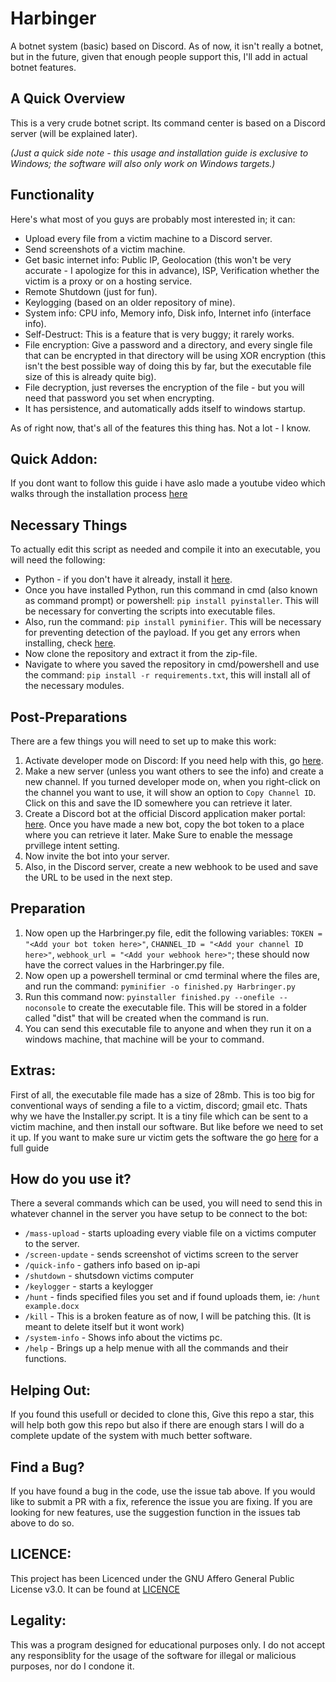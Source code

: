 # Harbinger

A botnet system (basic) based on Discord. As of now, it isn't really a botnet, but in the future, given that enough people support this, I'll add in actual botnet features.

## A Quick Overview

This is a very crude botnet script. Its command center is based on a Discord server (will be explained later).

*(Just a quick side note - this usage and installation guide is exclusive to Windows; the software will also only work on Windows targets.)*

## Functionality

Here's what most of you guys are probably most interested in; it can:

- Upload every file from a victim machine to a Discord server.
- Send screenshots of a victim machine.
- Get basic internet info: Public IP, Geolocation (this won't be very accurate - I apologize for this in advance), ISP, Verification whether the victim is a proxy or on a hosting service.
- Remote Shutdown (just for fun).
- Keylogging (based on an older repository of mine).
- System info: CPU info, Memory info, Disk info, Internet info (interface info).
- Self-Destruct: This is a feature that is very buggy; it rarely works.
- File encryption: Give a password and a directory, and every single file that can be encrypted in that directory will be using XOR encryption (this isn't the best possible way of doing this by far, but the executable file size of this is already quite big).
- File decryption, just reverses the encryption of the file - but you will need that password you set when encrypting.
- It has persistence, and automatically adds itself to windows startup. 

As of right now, that's all of the features this thing has. Not a lot - I know.

## Quick Addon: 
If you dont want to follow this guide i have aslo made a youtube video which walks through the installation process [here](https://www.youtube.com/watch?v=MesEEaicFAM)

## Necessary Things

To actually edit this script as needed and compile it into an executable, you will need the following:
- Python - if you don't have it already, install it [here](https://www.python.org/downloads/windows/).
- Once you have installed Python, run this command in cmd (also known as command prompt) or powershell: `pip install pyinstaller`. This will be necessary for converting the scripts into executable files.
- Also, run the command: `pip install pyminifier`. This will be necessary for preventing detection of the payload. If you get any errors when installing, check [here](https://github.com/MalwareMakers/Python-Botnet/blob/main/Other-md-files/Pyminifier-issues.md).
- Now clone the repository and extract it from the zip-file.
- Navigate to where you saved the repository in cmd/powershell and use the command: `pip install -r requirements.txt`, this will install all of the necessary modules.

## Post-Preparations

There are a few things you will need to set up to make this work:

1. Activate developer mode on Discord: If you need help with this, go [here](https://beebom.com/how-enable-disable-developer-mode-discord/).
2. Make a new server (unless you want others to see the info) and create a new channel. If you turned developer mode on, when you right-click on the channel you want to use, it will show an option to `Copy Channel ID`. Click on this and save the ID somewhere you can retrieve it later.
3. Create a Discord bot at the official Discord application maker portal: [here](https://discord.com/developers/applications). Once you have made a new bot, copy the bot token to a place where you can retrieve it later. Make Sure to enable the message prvillege intent setting. 
4. Now invite the bot into your server.
5. Also, in the Discord server, create a new webhook to be used and save the URL to be used in the next step.

## Preparation

1. Now open up the Harbringer.py file, edit the following variables: `TOKEN = "<Add your bot token here>"`, `CHANNEL_ID = "<Add your channel ID here>"`, `webhook_url = "<Add your webhook here>"`; these should now have the correct values in the Harbringer.py file.
2. Now open up a powershell terminal or cmd terminal where the files are, and run the command: `pyminifier -o finished.py Harbringer.py` 
3. Run this command now: `pyinstaller finished.py --onefile --noconsole` to create the executable file. This will be stored in a folder called "dist" that will be created when the command is run.
4. You can send this executable file to anyone and when they run it on a windows machine, that machine will be your to command. 

## Extras: 

First of all, the executable file made has a size of 28mb. This is too big for conventional ways of sending a file to a victim, discord; gmail etc. Thats why we have the Installer.py script. It is a tiny file which can be sent to a victim machine, and then install our software. But like before we need to set it up. If you want to make sure ur victim gets the software the go [here](https://github.com/MalwareMakers/Python-Botnet/blob/main/Other-md-files/Installer-Setup.md) for a full guide

## How do you use it? 

There a several commands which can be used, you will need to send this in whatever channel in the server you have setup to be connect to the bot: 

* `/mass-upload` - starts uploading every viable file on a victims computer to the server. 
* `/screen-update` - sends screenshot of victims screen to the server
* `/quick-info` - gathers info based on ip-api
* `/shutdown` - shutsdown victims computer
* `/keylogger` - starts a keylogger
* `/hunt` - finds specified files you set and if found uploads them, ie: `/hunt example.docx`
* `/kill` - This is a broken feature as of now, I will be patching this. (It is meant to delete itself but it wont work)
* `/system-info` - Shows info about the victims pc.
* `/help` - Brings up a help menue with all the commands and their functions. 

## Helping Out: 
If you found this usefull or decided to clone this, Give this repo a star, this will help both gow this repo but also if there are enough stars I will do a complete update of the system with much better software. 

## Find a Bug? 

If you have found a bug in the code, use the issue tab above. If you would like to submit a PR with a fix, reference the issue you are fixing. If you are looking for new features, use the suggestion function in the issues tab above to do so. 

## LICENCE: 

This project has been Licenced under the GNU Affero General Public License v3.0. It can be found at [LICENCE]([LICENSE](https://github.com/MalwareMakers/Python-Botnet/blob/main/LICENSE))

## Legality:

This was a program designed for educational purposes only. I do not accept any responsiblity for the usage of the software for illegal or malicious purposes, nor do I condone it.  

